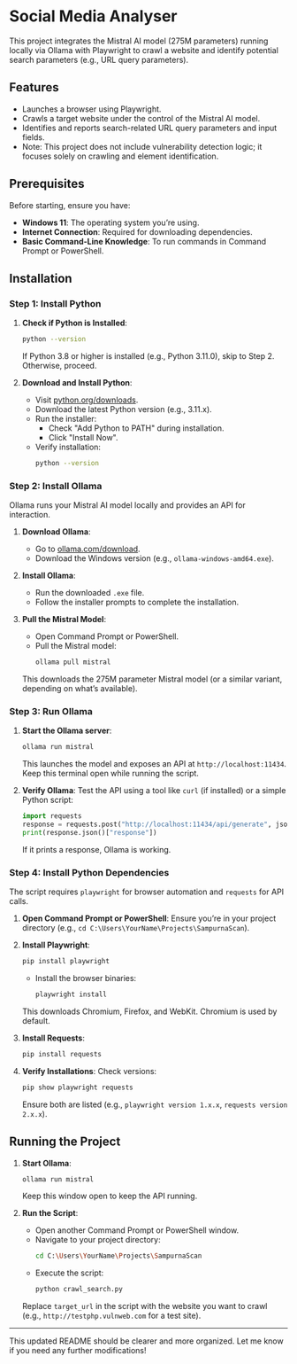 

# Social Media Analyser

This project integrates the Mistral AI model (275M parameters) running locally via Ollama with Playwright to crawl a website and identify potential search parameters (e.g., URL query parameters).

## Features

- Launches a browser using Playwright.
- Crawls a target website under the control of the Mistral AI model.
- Identifies and reports search-related URL query parameters and input fields.
- Note: This project does not include vulnerability detection logic; it focuses solely on crawling and element identification.

## Prerequisites

Before starting, ensure you have:

- **Windows 11**: The operating system you’re using.
- **Internet Connection**: Required for downloading dependencies.
- **Basic Command-Line Knowledge**: To run commands in Command Prompt or PowerShell.

## Installation

### Step 1: Install Python

1. **Check if Python is Installed**:
    ```sh
    python --version
    ```
    If Python 3.8 or higher is installed (e.g., Python 3.11.0), skip to Step 2. Otherwise, proceed.

2. **Download and Install Python**:
    - Visit [python.org/downloads](https://www.python.org/downloads).
    - Download the latest Python version (e.g., 3.11.x).
    - Run the installer:
        - Check "Add Python to PATH" during installation.
        - Click "Install Now".
    - Verify installation:
        ```sh
        python --version
        ```

### Step 2: Install Ollama

Ollama runs your Mistral AI model locally and provides an API for interaction.

1. **Download Ollama**:
    - Go to [ollama.com/download](https://ollama.com/download).
    - Download the Windows version (e.g., `ollama-windows-amd64.exe`).

2. **Install Ollama**:
    - Run the downloaded `.exe` file.
    - Follow the installer prompts to complete the installation.

3. **Pull the Mistral Model**:
    - Open Command Prompt or PowerShell.
    - Pull the Mistral model:
        ```sh
        ollama pull mistral
        ```
    This downloads the 275M parameter Mistral model (or a similar variant, depending on what’s available).

### Step 3: Run Ollama

1. **Start the Ollama server**:
    ```sh
    ollama run mistral
    ```
    This launches the model and exposes an API at `http://localhost:11434`. Keep this terminal open while running the script.

2. **Verify Ollama**:
    Test the API using a tool like `curl` (if installed) or a simple Python script:
    ```python
    import requests
    response = requests.post("http://localhost:11434/api/generate", json={"model": "mistral", "prompt": "Hello"})
    print(response.json()["response"])
    ```
    If it prints a response, Ollama is working.

### Step 4: Install Python Dependencies

The script requires `playwright` for browser automation and `requests` for API calls.

1. **Open Command Prompt or PowerShell**:
    Ensure you’re in your project directory (e.g., `cd C:\Users\YourName\Projects\SampurnaScan`).

2. **Install Playwright**:
    ```sh
    pip install playwright
    ```
    - Install the browser binaries:
        ```sh
        playwright install
        ```
    This downloads Chromium, Firefox, and WebKit. Chromium is used by default.

3. **Install Requests**:
    ```sh
    pip install requests
    ```

4. **Verify Installations**:
    Check versions:
    ```sh
    pip show playwright requests
    ```
    Ensure both are listed (e.g., `playwright version 1.x.x`, `requests version 2.x.x`).

## Running the Project

1. **Start Ollama**:
    ```sh
    ollama run mistral
    ```
    Keep this window open to keep the API running.

2. **Run the Script**:
    - Open another Command Prompt or PowerShell window.
    - Navigate to your project directory:
        ```sh
        cd C:\Users\YourName\Projects\SampurnaScan
        ```
    - Execute the script:
        ```sh
        python crawl_search.py
        ```
    Replace `target_url` in the script with the website you want to crawl (e.g., `http://testphp.vulnweb.com` for a test site).

---

This updated README should be clearer and more organized. Let me know if you need any further modifications!
